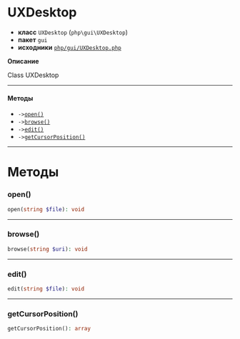 # UXDesktop

- **класс** `UXDesktop` (`php\gui\UXDesktop`)
- **пакет** `gui`
- **исходники** [`php/gui/UXDesktop.php`](./src/main/resources/JPHP-INF/sdk/php/gui/UXDesktop.php)

**Описание**

Class UXDesktop

---

#### Методы

- `->`[`open()`](#method-open)
- `->`[`browse()`](#method-browse)
- `->`[`edit()`](#method-edit)
- `->`[`getCursorPosition()`](#method-getcursorposition)

---
# Методы

<a name="method-open"></a>

### open()
```php
open(string $file): void
```

---

<a name="method-browse"></a>

### browse()
```php
browse(string $uri): void
```

---

<a name="method-edit"></a>

### edit()
```php
edit(string $file): void
```

---

<a name="method-getcursorposition"></a>

### getCursorPosition()
```php
getCursorPosition(): array
```